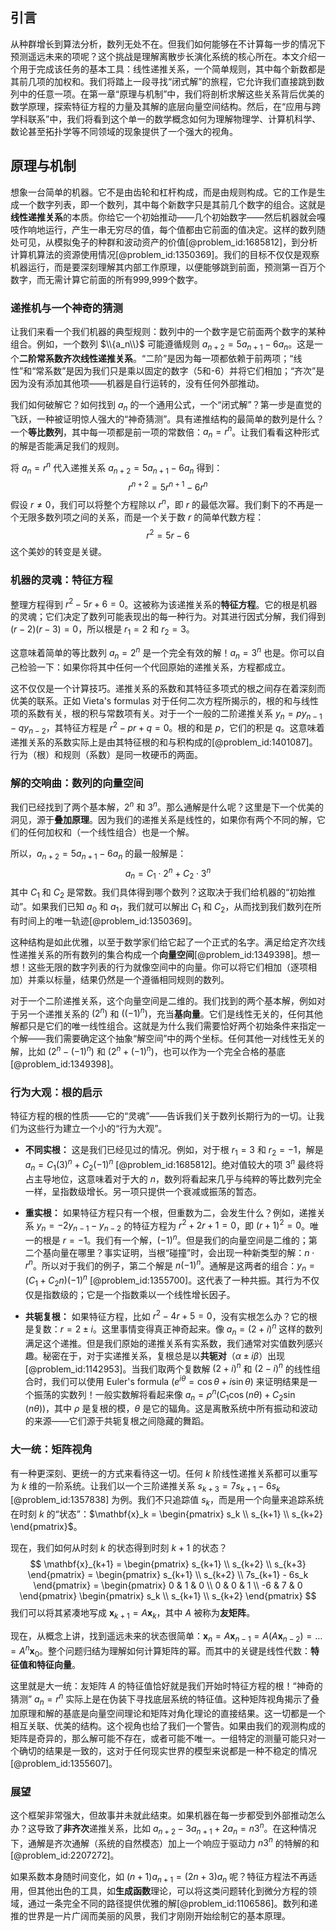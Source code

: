 ## 引言
从种群增长到算法分析，数列无处不在。但我们如何能够在不计算每一步的情况下预测遥远未来的项呢？这个挑战是理解离散步长演化系统的核心所在。本文介绍一个用于完成该任务的基本工具：线性递推关系，一个简单规则，其中每个新数都是其前几项的加权和。我们将踏上一段寻找“闭式解”的旅程，它允许我们直接跳到数列中的任意一项。在第一章“原理与机制”中，我们将剖析求解这些关系背后优美的数学原理，探索特征方程的力量及其解的底层向量空间结构。然后，在“应用与跨学科联系”中，我们将看到这个单一的数学概念如何为理解物理学、计算机科学、数论甚至拓扑学等不同领域的现象提供了一个强大的视角。

## 原理与机制

想象一台简单的机器。它不是由齿轮和杠杆构成，而是由规则构成。它的工作是生成一个数字列表，即一个数列，其中每个新数字只是其前几个数字的组合。这就是**线性递推关系**的本质。你给它一个初始推动——几个初始数字——然后机器就会嘎吱作响地运行，产生一串无穷尽的值，每个值都由它前面的值决定。这样的数列随处可见，从模拟兔子的种群和波动资产的价值[@problem_id:1685812]，到分析计算机算法的资源使用情况[@problem_id:1350369]。我们的目标不仅仅是观察机器运行，而是要深刻理解其内部工作原理，以便能够跳到前面，预测第一百万个数字，而无需计算它前面的所有999,999个数字。

### 递推机与一个神奇的猜测

让我们来看一个我们机器的典型规则：数列中的一个数字是它前面两个数字的某种组合。例如，一个数列 $\\{a_n\\}$ 可能遵循规则 $a_{n+2} = 5a_{n+1} - 6a_n$。这是一个**二阶常系数齐次线性递推关系**。“二阶”是因为每一项都依赖于前两项；“线性”和“常系数”是因为我们只是乘以固定的数字（5和-6）并将它们相加；“齐次”是因为没有添加其他项——机器是自行运转的，没有任何外部推动。

我们如何破解它？如何找到 $a_n$ 的一个通用公式，一个“闭式解”？第一步是直觉的飞跃，一种被证明惊人强大的“神奇猜测”。具有递推结构的最简单的数列是什么？一个**等比数列**，其中每一项都是前一项的常数倍：$a_n = r^n$。让我们看看这种形式的解是否能满足我们的规则。

将 $a_n = r^n$ 代入递推关系 $a_{n+2} = 5a_{n+1} - 6a_n$ 得到：
$$r^{n+2} = 5r^{n+1} - 6r^n$$
假设 $r \ne 0$，我们可以将整个方程除以 $r^n$，即 $r$ 的最低次幂。我们剩下的不再是一个无限多数列项之间的关系，而是一个关于数 $r$ 的简单代数方程：
$$r^2 = 5r - 6$$
这个美妙的转变是关键。

### 机器的灵魂：特征方程

整理方程得到 $r^2 - 5r + 6 = 0$。这被称为该递推关系的**特征方程**。它的根是机器的灵魂；它们决定了数列可能表现出的每一种行为。对其进行因式分解，我们得到 $(r-2)(r-3)=0$，所以根是 $r_1=2$ 和 $r_2=3$。

这意味着简单的等比数列 $a_n = 2^n$ 是一个完全有效的解！$a_n = 3^n$ 也是。你可以自己检验一下：如果你将其中任何一个代回原始的递推关系，方程都成立。

这不仅仅是一个计算技巧。递推关系的系数和其特征多项式的根之间存在着深刻而优美的联系。正如 Vieta's formulas 对于任何二次方程所揭示的，根的和与线性项的系数有关，根的积与常数项有关。对于一个一般的二阶递推关系 $y_n = p y_{n-1} - q y_{n-2}$，其特征方程是 $r^2 - pr + q = 0$。根的和是 $p$，它们的积是 $q$。这意味着递推关系的系数实际上是由其特征根的和与积构成的[@problem_id:1401087]。行为（根）和规则（系数）是同一枚硬币的两面。

### 解的交响曲：数列的向量空间

我们已经找到了两个基本解，$2^n$ 和 $3^n$。那么通解是什么呢？这里是下一个优美的洞见，源于**叠加原理**。因为我们的递推关系是线性的，如果你有两个不同的解，它们的任何加权和（一个线性组合）也是一个解。

所以，$a_{n+2} = 5a_{n+1} - 6a_n$ 的最一般解是：
$$a_n = C_1 \cdot 2^n + C_2 \cdot 3^n$$
其中 $C_1$ 和 $C_2$ 是常数。我们具体得到哪个数列？这取决于我们给机器的“初始推动”。如果我们已知 $a_0$ 和 $a_1$，我们就可以解出 $C_1$ 和 $C_2$，从而找到我们数列在所有时间上的唯一轨迹[@problem_id:1350369]。

这种结构是如此优雅，以至于数学家们给它起了一个正式的名字。满足给定齐次线性递推关系的所有数列的集合构成一个**向量空间**[@problem_id:1349398]。想一想！这些无限的数字列表的行为就像空间中的向量。你可以将它们相加（逐项相加）并乘以标量，结果仍然是一个遵循相同规则的数列。

对于一个二阶递推关系，这个向量空间是二维的。我们找到的两个基本解，例如对于另一个递推关系的 $(2^n)$ 和 $((-1)^n)$，充当**基向量**。它们是线性无关的，任何其他解都只是它们的唯一线性组合。这就是为什么我们需要恰好两个初始条件来指定一个解——我们需要确定这个抽象“解空间”中的两个坐标。任何其他一对线性无关的解，比如 $(2^n - (-1)^n)$ 和 $(2^n + (-1)^n)$，也可以作为一个完全合格的基底[@problem_id:1349398]。

### 行为大观：根的启示

特征方程的根的性质——它的“灵魂”——告诉我们关于数列长期行为的一切。让我们为这些行为建立一个小的“行为大观”。

*   **不同实根：** 这是我们已经见过的情况。例如，对于根 $r_1=3$ 和 $r_2=-1$，解是 $a_n = C_1(3)^n + C_2(-1)^n$ [@problem_id:1685812]。绝对值较大的项 $3^n$ 最终将占主导地位，这意味着对于大的 $n$，数列将看起来几乎与纯粹的等比数列完全一样，呈指数级增长。另一项只提供一个衰减或振荡的暂态。

*   **重实根：** 如果特征方程只有一个根，但重数为二，会发生什么？例如，递推关系 $y_n = -2y_{n-1} - y_{n-2}$ 的特征方程为 $r^2+2r+1=0$，即 $(r+1)^2=0$。唯一的根是 $r=-1$。我们有一个解，$(-1)^n$。但是我们的向量空间是二维的；第二个基向量在哪里？事实证明，当根“碰撞”时，会出现一种新类型的解：$n \cdot r^n$。所以对于我们的例子，第二个解是 $n(-1)^n$。通解是这两者的组合：$y_n = (C_1 + C_2n)(-1)^n$ [@problem_id:1355700]。这代表了一种共振。其行为不仅仅是指数级的；它是一个指数乘以一个线性增长因子。

*   **共轭复根：** 如果特征方程，比如 $r^2 - 4r + 5 = 0$，没有实根怎么办？它的根是复数：$r = 2 \pm i$。这里事情变得真正神奇起来。像 $a_n = (2+i)^n$ 这样的数列满足这个递推。但是我们原始的递推关系有实系数，我们通常对实值数列感兴趣。秘密在于，对于实递推关系，复根总是以**共轭对**（$\alpha \pm i\beta$）出现[@problem_id:1142953]。当我们取两个复数解 $(2+i)^n$ 和 $(2-i)^n$ 的线性组合时，我们可以使用 Euler's formula ($e^{i\theta} = \cos\theta + i\sin\theta$) 来证明结果是一个振荡的实数列！一般实数解将看起来像 $a_n = \rho^n (C_1 \cos(n\theta) + C_2 \sin(n\theta))$，其中 $\rho$ 是复根的模，$\theta$ 是它的辐角。这是离散系统中所有振动和波动的来源——它们源于共轭复根之间隐藏的舞蹈。

### 大一统：矩阵视角

有一种更深刻、更统一的方式来看待这一切。任何 $k$ 阶线性递推关系都可以重写为 $k$ 维的一阶系统。让我们以一个三阶递推关系 $s_{k+3} = 7s_{k+1} - 6s_k$ [@problem_id:1357838] 为例。我们不只追踪值 $s_k$，而是用一个向量来追踪系统在时刻 $k$ 的“状态”：$\mathbf{x}_k = \begin{pmatrix} s_k \\ s_{k+1} \\ s_{k+2} \end{pmatrix}$。

现在，我们如何从时刻 $k$ 的状态得到时刻 $k+1$ 的状态？
$$ \mathbf{x}_{k+1} = \begin{pmatrix} s_{k+1} \\ s_{k+2} \\ s_{k+3} \end{pmatrix} = \begin{pmatrix} s_{k+1} \\ s_{k+2} \\ 7s_{k+1} - 6s_k \end{pmatrix} = \begin{pmatrix} 0 & 1 & 0 \\ 0 & 0 & 1 \\ -6 & 7 & 0 \end{pmatrix} \begin{pmatrix} s_k \\ s_{k+1} \\ s_{k+2} \end{pmatrix} $$
我们可以将其紧凑地写成 $\mathbf{x}_{k+1} = A \mathbf{x}_k$，其中 $A$ 被称为**友矩阵**。

现在，从概念上讲，找到遥远未来的状态很简单：$\mathbf{x}_n = A \mathbf{x}_{n-1} = A(A \mathbf{x}_{n-2}) = \dots = A^n \mathbf{x}_0$。整个问题归结为理解如何计算矩阵的幂。而其中的关键是线性代数：**特征值和特征向量**。

这里就是大一统：友矩阵 $A$ 的特征值恰好就是我们开始时特征方程的根！“神奇的猜测” $a_n=r^n$ 实际上是在伪装下寻找底层系统的特征值。这种矩阵视角揭示了叠加原理和解的基底是向量空间理论和矩阵对角化理论的直接结果。这一切都是一个相互关联、优美的结构。这个视角也给了我们一个警告。如果由我们的观测构成的矩阵是奇异的，那么解可能不存在，或者可能不唯一。一组特定的测量可能只对一个确切的结果是一致的，这对于任何现实世界的模型来说都是一种不稳定的情况[@problem_id:1355607]。

### 展望

这个框架非常强大，但故事并未就此结束。如果机器在每一步都受到外部推动怎么办？这导致了**非齐次**递推关系，比如 $a_{n+2} - 3a_{n+1} + 2a_n = n 3^n$。在这种情况下，通解是齐次通解（系统的自然模态）加上一个响应于驱动力 $n3^n$ 的特解的和[@problem_id:2207272]。

如果系数本身随时间变化，如 $(n+1)a_{n+1} = (2n+3)a_n$ 呢？特征方程法不再适用，但其他出色的工具，如**生成函数**理论，可以将这类问题转化到微分方程的领域，通过一条完全不同的路径提供优雅的解[@problem_id:1106586]。数列和递推的世界是一片广阔而美丽的风景，我们才刚刚开始绘制它的基本原理。


